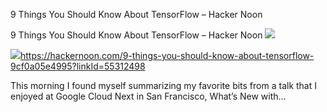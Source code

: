 9 Things You Should Know About TensorFlow – Hacker Noon

9 Things You Should Know About TensorFlow – Hacker Noon
![](../_resources/3ec295a953037df44ef205e36fa1ef9c.png)

![](../_resources/33263d6343f33bb5f7bf3528c2db55b8.jpg)https://hackernoon.com/9-things-you-should-know-about-tensorflow-9cf0a05e4995?linkId=55312498

This morning I found myself summarizing my favorite bits from a talk that I enjoyed at Google Cloud Next in San Francisco, What’s New with…